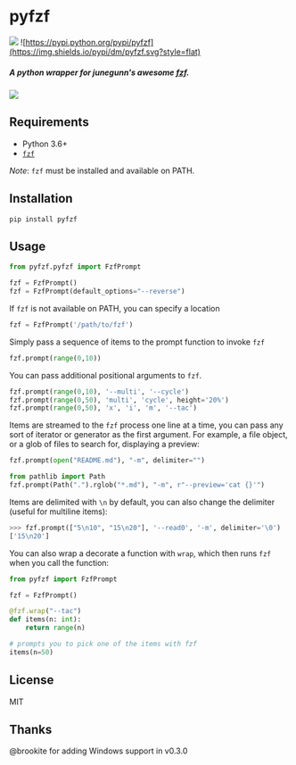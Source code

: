 pyfzf
=====

![](https://img.shields.io/badge/license-MIT-green.svg?style=flat)
![https://pypi.python.org/pypi/pyfzf](https://img.shields.io/pypi/dm/pyfzf.svg?style=flat)
   
##### A python wrapper for *junegunn*'s awesome [fzf](https://github.com/junegunn/fzf).

![](https://raw.githubusercontent.com/nk412/pyfzf/master/pyfzf.gif)

Requirements
------------

* Python 3.6+
* [`fzf`](https://github.com/junegunn/fzf)

*Note*: `fzf` must be installed and available on PATH.

Installation
------------
	pip install pyfzf

Usage
-----

```python
from pyfzf.pyfzf import FzfPrompt

fzf = FzfPrompt()
fzf = FzfPrompt(default_options="--reverse")
```

If `fzf` is not available on PATH, you can specify a location

```python
fzf = FzfPrompt('/path/to/fzf')
```

Simply pass a sequence of items to the prompt function to invoke `fzf`

```python
fzf.prompt(range(0,10))
```

You can pass additional positional arguments to `fzf`.

```python
fzf.prompt(range(0,10), '--multi', '--cycle')
fzf.prompt(range(0,50), 'multi', 'cycle', height='20%')
fzf.prompt(range(0,50), 'x', 'i', 'm', '--tac')
```

Items are streamed to the `fzf` process one line at a time, you can pass
any sort of iterator or generator as the first argument. For example, a file object,
or a glob of files to search for, displaying a preview:

```python
fzf.prompt(open("README.md"), "-m", delimiter="")

from pathlib import Path
fzf.prompt(Path(".").rglob("*.md"), "-m", r"--preview='cat {}'")
```

Items are delimited with `\n` by default, you can also change the delimiter (useful for multiline items):

```python
>>> fzf.prompt(["5\n10", "15\n20"], '--read0', '-m', delimiter='\0')
['15\n20']
```

You can also wrap a decorate a function with `wrap`, which then runs `fzf` when you call the function:

```python
from pyfzf import FzfPrompt

fzf = FzfPrompt()

@fzf.wrap("--tac")
def items(n: int):
    return range(n)

# prompts you to pick one of the items with fzf
items(n=50)
```

License
-------
MIT

Thanks
------
@brookite for adding Windows support in v0.3.0
